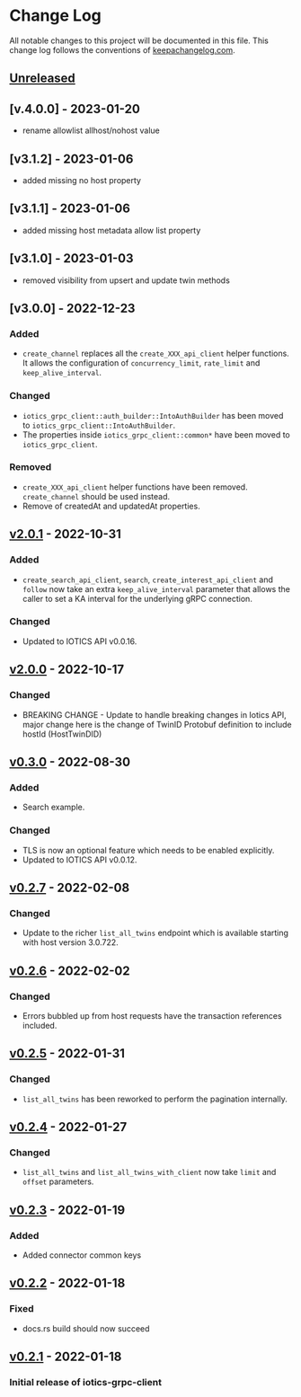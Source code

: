 # Change Log

All notable changes to this project will be documented in this
file. This change log follows the conventions of
[keepachangelog.com](http://keepachangelog.com/).

## [Unreleased]

## [v.4.0.0] - 2023-01-20
- rename allowlist allhost/nohost value
## [v3.1.2] - 2023-01-06
- added missing no host property
## [v3.1.1] - 2023-01-06
- added missing host metadata allow list property

## [v3.1.0] - 2023-01-03
- removed visibility from upsert and update twin methods
## [v3.0.0] - 2022-12-23

### Added

- `create_channel` replaces all the `create_XXX_api_client` helper functions. It allows the configuration of `concurrency_limit`, `rate_limit` and `keep_alive_interval`.

### Changed

- `iotics_grpc_client::auth_builder::IntoAuthBuilder` has been moved to `iotics_grpc_client::IntoAuthBuilder`.
- The properties inside `iotics_grpc_client::common*` have been moved to `iotics_grpc_client`.

### Removed

- `create_XXX_api_client` helper functions have been removed. `create_channel` should be used instead.
- Remove of createdAt and updatedAt properties.

## [v2.0.1] - 2022-10-31

### Added

- `create_search_api_client`, `search`, `create_interest_api_client` and `follow` now take an extra `keep_alive_interval` parameter that allows the caller to set a KA interval for the underlying gRPC connection.

### Changed

- Updated to IOTICS API v0.0.16.

## [v2.0.0] - 2022-10-17

### Changed

- BREAKING CHANGE - Update to handle breaking changes in Iotics API, major change here is the change of TwinID Protobuf definition to include hostId (HostTwinDID)

## [v0.3.0] - 2022-08-30

### Added

- Search example.

### Changed

- TLS is now an optional feature which needs to be enabled explicitly.
- Updated to IOTICS API v0.0.12.


## [v0.2.7] - 2022-02-08

### Changed

- Update to the richer `list_all_twins` endpoint which is available starting with host version 3.0.722.

## [v0.2.6] - 2022-02-02

### Changed

- Errors bubbled up from host requests have the transaction references included.

## [v0.2.5] - 2022-01-31

### Changed

- `list_all_twins` has been reworked to perform the pagination internally.

## [v0.2.4] - 2022-01-27

### Changed

- `list_all_twins` and `list_all_twins_with_client` now take `limit` and `offset` parameters.

## [v0.2.3] - 2022-01-19

### Added

- Added connector common keys

## [v0.2.2] - 2022-01-18

### Fixed

- docs.rs build should now succeed

## [v0.2.1] - 2022-01-18

### Initial release of iotics-grpc-client

[unreleased]: https://github.com/Iotic-Labs/iotics-grpc-client-rs
[v4.0.0]: https://github.com/Iotic-Labs/iotics-grpc-client-rs/tree/v4.0.0
[v2.0.1]: https://github.com/Iotic-Labs/iotics-grpc-client-rs/tree/v2.0.1
[v2.0.0]: https://github.com/Iotic-Labs/iotics-grpc-client-rs/tree/v2.0.0
[v0.3.0]: https://github.com/Iotic-Labs/iotics-grpc-client-rs/tree/v0.3.0
[v0.2.7]: https://github.com/Iotic-Labs/iotics-grpc-client-rs/tree/v0.2.7
[v0.2.6]: https://github.com/Iotic-Labs/iotics-grpc-client-rs/tree/v0.2.6
[v0.2.5]: https://github.com/Iotic-Labs/iotics-grpc-client-rs/tree/v0.2.5
[v0.2.4]: https://github.com/Iotic-Labs/iotics-grpc-client-rs/tree/v0.2.4
[v0.2.3]: https://github.com/Iotic-Labs/iotics-grpc-client-rs/tree/v0.2.3
[v0.2.2]: https://github.com/Iotic-Labs/iotics-grpc-client-rs/tree/v0.2.2
[v0.2.1]: https://github.com/Iotic-Labs/iotics-grpc-client-rs/tree/v0.2.1
